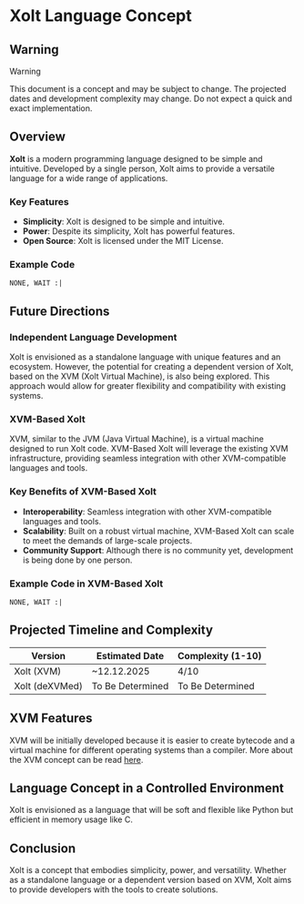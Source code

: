 # Xolt Language Concept

## Warning

>[!WARNING]
>This document is a concept and may be subject to change. The projected dates and development complexity may change. Do not expect a quick and exact implementation.

## Overview

**Xolt** is a modern programming language designed to be simple and intuitive. Developed by a single person, Xolt aims to provide a versatile language for a wide range of applications.

### Key Features

- **Simplicity**: Xolt is designed to be simple and intuitive.
- **Power**: Despite its simplicity, Xolt has powerful features.
- **Open Source**: Xolt is licensed under the MIT License.

### Example Code


```
NONE, WAIT :|
```

## Future Directions

### Independent Language Development

Xolt is envisioned as a standalone language with unique features and an ecosystem. However, the potential for creating a dependent version of Xolt, based on the XVM (Xolt Virtual Machine), is also being explored. This approach would allow for greater flexibility and compatibility with existing systems.

### XVM-Based Xolt

XVM, similar to the JVM (Java Virtual Machine), is a virtual machine designed to run Xolt code. XVM-Based Xolt will leverage the existing XVM infrastructure, providing seamless integration with other XVM-compatible languages and tools.

### Key Benefits of XVM-Based Xolt

- **Interoperability**: Seamless integration with other XVM-compatible languages and tools.
- **Scalability**: Built on a robust virtual machine, XVM-Based Xolt can scale to meet the demands of large-scale projects.
- **Community Support**: Although there is no community yet, development is being done by one person.

### Example Code in XVM-Based Xolt

```
NONE, WAIT :|
```

## Projected Timeline and Complexity

| Version          | Estimated Date       | Complexity (1-10) |
|------------------|----------------------|-------------------|
| Xolt (XVM)       | ~12.12.2025           | 4/10              |
| Xolt (deXVMed)   | To Be Determined     | To Be Determined  |

## XVM Features

XVM will be initially developed because it is easier to create bytecode and a virtual machine for different operating systems than a compiler. More about the XVM concept can be read [here](/concepts/xvm/xvm.md).

## Language Concept in a Controlled Environment

Xolt is envisioned as a language that will be soft and flexible like Python but efficient in memory usage like C.

## Conclusion

Xolt is a concept that embodies simplicity, power, and versatility. Whether as a standalone language or a dependent version based on XVM, Xolt aims to provide developers with the tools to create solutions.
